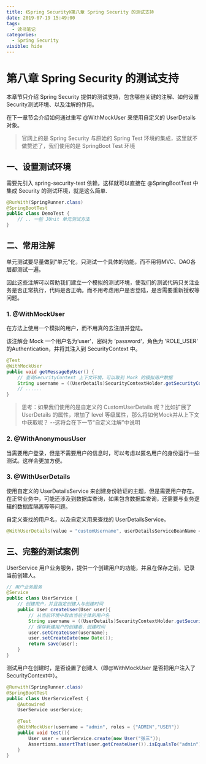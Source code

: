 ```yaml
---
title: 《Spring Security》第八章 Spring Security 的测试支持
date: 2019-07-19 15:49:00
tags: 
  - 读书笔记
categories:
  - Spring Security
visible: hide
---
```


# 第八章 Spring Security 的测试支持

本章节只介绍 Spring Security 提供的测试支持，包含哪些关键的注解、如何设置Security测试环境、以及注解的作用。

在下一章节会介绍如何通过重写 @WithMockUser 来使用自定义的 UserDetails 对象。

> 官网上的是 Spring Security 与原始的 Spring Test 环境的集成，这里就不做赘述了，我们使用的是 SpringBoot Test 环境

## 一、设置测试环境

需要先引入 spring-security-test 依赖，这样就可以直接在 @SpringBootTest 中集成 Security 的测试环境，就是这么简单.

```java
@RunWith(SpringRunner.class)
@SpringBootTest
public class DemoTest {
    // .. 一些 JUnit 单元测试方法
}
```

## 二、常用注解

单元测试要尽量做到“单元”化，只测试一个具体的功能，而不用将MVC、DAO各层都测试一遍。

因此这些注解可以帮助我们建立一个模拟的测试环境，使我们的测试代码只关注业务是否正常执行，代码是否正确。而不用考虑用户是否登陆，是否需要重新授权等问题。

### 1. @WithMockUser

在方法上使用一个模拟的用户，而不用真的去注册并登陆。

该注解会 Mock 一个用户名为‘user'，密码为 ’password‘，角色为 ’ROLE_USER’ 的Authentication，并将其注入到 SecurityContext 中。

```java
@Test
@WithMockUser
public void getMessageByUser() {
    // 查询SecurityContext 上下文环境，可以取到 Mock 的模拟用户数据
    String username = ((UserDetails)SecurityContextHolder.getSecurityContext().getAuthentication().getPrincipal()).getUsername();
    // ......
}
```

> 思考：如果我们使用的是自定义的 CustomUserDetails 呢？比如扩展了 UserDetails 的属性，增加了 level 等级属性，那么将如何Mock并从上下文中获取呢？    --这将会在下一节“自定义注解”中说明

### 2. @WithAnonymousUser

当需要用户登录，但是不需要用户的信息时，可以考虑以匿名用户的身份运行一些测试。这样会更加方便。

### 3. @WithUserDetails

使用自定义的 UserDetailsService 来创建身份验证的主题，但是需要用户存在。在正常业务中，可能还涉及到数据库查询，如果包含数据库查询，还需要与业务逻辑的数据库隔离等等问题。

自定义查找的用户名，以及自定义用来查找的 UserDetailsService。

```java
@WithUserDetails(value = "customUsername", userDetailsServiceBeanName = "myUserDetailsService")
```

## 三、完整的测试案例

UserService 用户业务服务，提供一个创建用户的功能，并且在保存之前，记录当前创建人。

```java
// 用户业务服务
@Service
public class UserService {
    // 创建用户，并且指定创建人与创建时间
    public User createUser(User user){
        // 从当前环境中取出当前主体的用户名
        String username = ((UserDetails)SecurityContextHolder.getSecurityContext().getAuthentication().getPrincipal()).getUsername();
        // 保存新建用户的创建者、创建时间
        user.setCreateUser(username);
        user.setCreateDate(new Date());
        return save(user);
    }
}
```

测试用户在创建时，是否设置了创建人（即@WithMockUser 是否把用户注入了SecurityContext中）。

```java
@Runwith(SpringRunner.class)
@SpringBootTest
public class UserServiceTest {
    @Autowired
    UserService userService;
    
    @Test
    @WithMockUser(username = "admin", roles = {"ADMIN","USER"})
    public void test(){
        User user = userService.create(new User("张三"));
        Assertions.assertThat(user.getCreateUser()).isEqualsTo("admin");
    }
}
```



